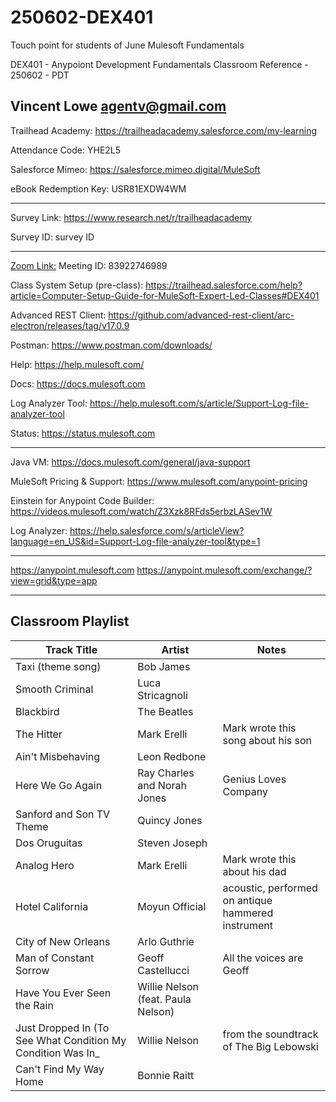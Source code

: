 # 250602-DEX401
Touch point for students of June Mulesoft Fundamentals

DEX401 - Anypoiont Development Fundamentals Classroom Reference - 250602 - PDT

Vincent Lowe
agentv@gmail.com
-------------------------------------------------------------------------------------------------------------------
Trailhead Academy:						https://trailheadacademy.salesforce.com/my-learning

Attendance Code:							YHE2L5

Salesforce Mimeo:							https://salesforce.mimeo.digital/MuleSoft

eBook Redemption Key:					USR81EXDW4WM

-------------------------------------------------------------------------------------------------------------------
Survey Link:									https://www.research.net/r/trailheadacademy

Survey ID:										survey ID

-------------------------------------------------------------------------------------------------------------------
[Zoom Link:](https://salesforce-training.zoom.us/j/83922746989?pwd=h3Vo1DbwbQOzFnuHX8jgbOu9ysXTbt.1)
Meeting ID: 83922746989

Class System Setup (pre-class): https://trailhead.salesforce.com/help?article=Computer-Setup-Guide-for-MuleSoft-Expert-Led-Classes#DEX401

Advanced REST Client: https://github.com/advanced-rest-client/arc-electron/releases/tag/v17.0.9

Postman: https://www.postman.com/downloads/

Help: https://help.mulesoft.com/

Docs: https://docs.mulesoft.com

Log Analyzer Tool: https://help.mulesoft.com/s/article/Support-Log-file-analyzer-tool

Status: https://status.mulesoft.com 
   
------------------------------------------------------------------------------
Java VM: https://docs.mulesoft.com/general/java-support

MuleSoft Pricing & Support: https://www.mulesoft.com/anypoint-pricing

Einstein for Anypoint Code Builder: https://videos.mulesoft.com/watch/Z3Xzk8RFds5erbzLASev1W

Log Analyzer: https://help.salesforce.com/s/articleView?language=en_US&id=Support-Log-file-analyzer-tool&type=1

------------------------------------------------------------------------------
https://anypoint.mulesoft.com
https://anypoint.mulesoft.com/exchange/?view=grid&type=app

-------------------------------------------------------------------------------------------------------------------
Classroom Playlist
-------------------------------------------------------------------------------------------------------------------
|Track Title|Artist|Notes|
|-----------|------|-----|
|Taxi (theme song)|Bob James||
|Smooth Criminal|Luca Stricagnoli||
|Blackbird|The Beatles||
|The Hitter|Mark Erelli|Mark wrote this song about his son|
|Ain't Misbehaving|Leon Redbone||
|Here We Go Again|Ray Charles and Norah Jones|Genius Loves Company|
|Sanford and Son TV Theme|Quincy Jones||
|Dos Oruguitas|Steven Joseph||
|Analog Hero|Mark Erelli|Mark wrote this about his dad|
|Hotel California|Moyun Official|acoustic, performed on antique hammered instrument|
|City of New Orleans|Arlo Guthrie||
|Man of Constant Sorrow|Geoff Castellucci|All the voices are Geoff|
|Have You Ever Seen the Rain|Willie Nelson (feat. Paula Nelson)||
|Just Dropped In (To See What Condition My Condition Was In_|Willie Nelson|from the soundtrack of The Big Lebowski|
|Can't Find My Way Home|Bonnie Raitt||






  
